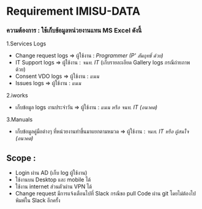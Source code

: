 # Requirement IMISU-DATA
### ความต้องการ : ใช้เก็บข้อมูลหน่วยงานแทน MS Excel ดังนี้
1.Services Logs
 * Change request logs => ผู้ใช้งาน : *Programmer (P' สัมฤทธิ์ ด้วย)*
 * IT Support logs => ผู้ใช้งาน : *จนท. IT* (เก็บรายละเอียด Gallery logs กรณีถ่ายภาพด้วย)
 * Consent VDO logs => ผู้ใช้งาน : *แนน*
 * Issues logs => ผู้ใช้งาน : *แนน*

2.iworks
 * เก็บข้อมูล logs งานประจำวัน => ผู้ใช้งาน : *แนน หรือ จนท. IT (อนาคต)*

3.Manuals
 * เก็บข้อมูลคู่มือต่างๆ ที่หน่วยงานทำขึ้นมาแยกตามหมวด => ผู้ใช้งาน : *จนท. IT หรือ ผู้สนใจ (อนาคต)*

 ## Scope :
 * Login ผ่าน AD (เก็บ log ผู้ใช้งาน)
 * ใช้งานบน Desktop และ mobile ได้
 * ใช้งาน internet ส่วนตัวผ่าน VPN ได้
 * Change request มีการแจ้งเตือนไปที่ Slack กรณีขอ pull Code ผ่าน git โดยไม่ต้องไปพิมพ์ใน Slack อีกครั้ง



